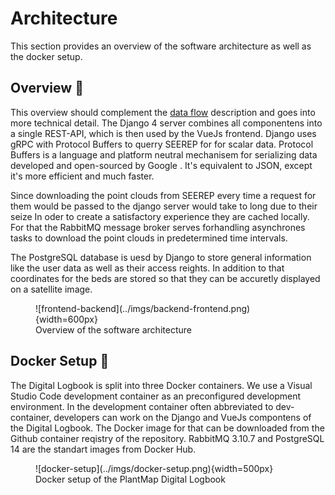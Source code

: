 # Architecture

This section provides an overview of the software architecture as well as the
docker setup.

## Overview :bookmark_tabs:

This overview should complement the [data flow](../data-flow.md) description and
goes into more technical detail. The Django 4 server combines all componentens
into a single REST-API, which is then used by the VueJs frontend. Django uses
gRPC with Protocol Buffers to querry SEEREP for for scalar data. Protocol
Buffers is a language and platform neutral mechanisem for serializing data
developed and open-sourced by Google . It's equivalent to JSON, except it's more
efficient and much faster.

Since downloading the point clouds from SEEREP every time a request for them
would be passed to the django server would take to long due to their seize In
oder to create a satisfactory experience they are cached locally. For that the
RabbitMQ message broker serves forhandling asynchrones tasks to download the
point clouds in predetermined time intervals.

The PostgreSQL database is uesd by Django to store general information like the
user data as well as their access reights. In addition to that coordinates for
the beds are stored so that they can be accuretly displayed on a satellite
image.

<figure markdown>
![frontend-backend](../imgs/backend-frontend.png){width=600px}
    <figcaption> Overview of the software architecture </figcaption>
</figure>

## Docker Setup :whale:

The Digital Logbook is split into three Docker containers. We use a Visual
Studio Code development container as an preconfigured development environment.
In the development container often abbreviated to dev-container, developers can
work on the Django and VueJs compontens of the Digital Logbook. The Docker image
for that can be downloaded from the Github container reqistry of the repository.
RabbitMQ 3.10.7 and PostgreSQL 14 are the standart images from Docker
Hub.

<figure markdown>
![docker-setup](../imgs/docker-setup.png){width=500px}
    <figcaption> Docker setup of the PlantMap Digital Logbook</figcaption>
</figure>